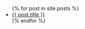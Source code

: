 





<ul>
   {% for post in site.posts %}
     <li>
       <a href="{{ post.url | relative_url }}">{{
      post.title }} </a>
      </li>
     {% endfor %}
</ul>